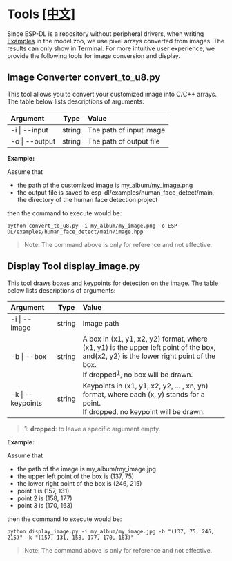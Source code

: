 # Tools [[中文]](./README_cn.md)

Since ESP-DL is a repository without peripheral drivers, when writing [Examples](../../examples) in the model zoo, we use pixel arrays converted from images. The results can only show in Terminal. For more intuitive user experience, we provide the following tools for image conversion and display.

## Image Converter convert_to_u8.py

This tool allows you to convert your customized image into C/C++ arrays. The table below lists descriptions of arguments:

| Argument       | Type |Value                  |
| :------------- | :-: |:--------------------- |
| -i \| --input  | string | The path of input image |
| -o \| --output | string | The path of output file |



**Example:**

Assume that

- the path of the customized image is my_album/my_image.png
- the output file is saved to esp-dl/examples/human_face_detect/main, the directory of the human face detection project

then the command to execute would be:

```shell
python convert_to_u8.py -i my_album/my_image.png -o ESP-DL/examples/human_face_detect/main/image.hpp
```

> Note: The command above is only for reference and not effective.



## Display Tool display_image.py

This tool draws boxes and keypoints for detection on the image. The table below lists descriptions of arguments:

| Argument              | Type |Value                                                           |
| :---------------- | :---:| :----------------------------------------------------------- |
| -i \| --image     | string |Image path                                             |
| -b \| --box       | string | A box in (x1, y1, x2, y2) format, where (x1, y1) is the upper left point of the box, and(x2, y2) is the lower right point of the box. <br/>If dropped<sup>[1](#note1)</sup>, no box will be drawn. |
| -k \| --keypoints | string | Keypoints in (x1, y1, x2, y2, ... , xn, yn) format, where each (x, y) stands for a point.<br/> If dropped, no keypoint will be drawn. |

> <a name="note1">1</a>: **dropped**: to leave a specific argument empty.

**Example:**

Assume that

- the path of the image is my_album/my_image.jpg
- the upper left point of the box is (137, 75)
- the lower right point of the box is (246, 215)
- point 1 is (157, 131)
- point 2 is (158, 177)
- point 3 is (170, 163)

then the command to execute would be:

```shell
python display_image.py -i my_album/my_image.jpg -b "(137, 75, 246, 215)" -k "(157, 131, 158, 177, 170, 163)"
```

> Note: The command above is only for reference and not effective.
